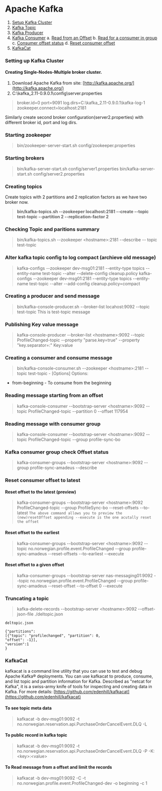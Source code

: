 

# Apache Kafka
1. [Setup Kafka Cluster](#Setup)
2. [Kafka Topic](#Topic)
3. [Kafka Producer](#Producer)
4. [Kafka Consumer](#Consumer)
		a. [Read from an Offset](#Offset)
		b. [Read for a consumer in group](#ConsumerGroup)
		c. [Consumer offset status](#ConsumerOffsetStatus)
		d. [Reset consumer offset](#ResetOffset)
5. [KafkaCat](#KafkaCat)
		
<a name="Setup"></a>
### Setting up Kafka Cluster
#### Creating Single-Nodes-Multiple broker cluster.
 1. Download Apache Kafka from site: [http://kafka.apache.org/](http://kafka.apache.org/)
 2. C:\kafka_2.11-0.9.0.1\config\server.properties
 
    

> broker.id=0
>     port=9091
>     log.dirs=C:\kafka_2.11-0.9.0.1\kafka-log-1
>     zookeeper.connect=localhost:2181

Similarly create second broker configuration(server2.properties) with different broker id, port and log dirs.

### Starting zookeeper 
> bin/zookeeper-server-start.sh config/zookeeper.properties
### Starting brokers
> bin/kafka-server-start.sh config/server1.properties
>  bin/kafka-server-start.sh config/server2.properties
<a name="Topic"></a>
### Creating topics
Create topics with 2 partitions and 2 replication factors as we have two broker now.
> **bin/kafka-topics.sh --zookeeper localhost:2181 --create --topic test-topic --partition 2 --replication-factor 2**

### Checking Topic and paritions summary

> bin/kafka-topics.sh --zookeeper \<hostname\>:2181 --describe -- topic test-topic
<a name="Alter kafka topic config"></a>
### Alter kafka topic config to log compact (archieve old message)
> kafka-configs --zookeeper dev-msg01:2181  --entity-type topics --entity-name test-topic --alter --delete-config cleanup.policy
> kafka-configs --zookeeper dev-msg01:2181  --entity-type topics --entity-name test-topic --alter --add-config cleanup.policy=compact

<a name="Producer"></a>
### Creating a producer and send message
> bin/kafka-console-producer.sh --broker-list locahost:9092 --topic test-topic
> This is test-topic message
### Publishing Key value message
>kafka-console-producer  --broker-list \<hostname\>:9092 --topic ProfileChanged-topic --property  "parse.key=true" --property "key.separator=:"
  >Key:value
<a name="Consumer"></a>
### Creating a consumer and consume message
> bin/kafka-console-consumer.sh --zookeeper \<hostname\>:2181 --topic test-topic - [Options]
> Options: 
 - from-beginning - To consume from the beginning 
<a name="Offset"></a>
 ### Reading message starting from an offset
>kafka-console-consumer --bootstrap-server \<hostname\>:9092 --topic ProfileChanged-topic  --partition 0 --offset 117954
<a name="ConsumerGroup"></a>
### Reading message with consumer group
>kafka-console-consumer --bootstrap-server \<hostname\>:9092 --topic ProfileChanged-topic --group profile-sync-bo
<a name="ConsumerOffsetStatus"></a>
### Kafka consumer group check  Offset status

>kafka-consumer-groups --bootstrap-server \<hostname\>:9092  --group profile-sync-amadeus --describe

<a name="ResetOffset"></a>
### Reset consumer offset  to latest
#### Reset offset to the latest (preview)
>kafka-consumer-groups --bootstrap-server \<hostname\>:9092 ProfileChanged-topic --group ProfileSync-bo --reset-offsets --to-latest
`The above command allows you to preview the (new)resetOffset appending --execute is the one acutally reset the offset`
#### Reset offset to the earliest
>kafka-consumer-groups --bootstrap-server \<hostname\>:9092 --topic no.norwegian.profile.event.ProfileChanged --group profile-sync-amadeus --reset-offsets --to-earliest --execute
#### Reset offset to a given offset
>kafka-consumer-groups --bootstrap-server nas-messaging01:9092 --topic no.norwegian.profile.event.ProfileChanged --group profile-sync-amadeus --reset-offset --to-offset 0 --execute

<a name="DeleteRecords"></a>
### Truncating a topic
> kafka-delete-records --bootstrap-server \<hostname\>:9092 --offset-json-file ./deltopic.json

~~~
deltopic.json

{"partitions":
[{"topic": "profilechanged", "partition": 0,
"offset": -1}],
"version":1
}
~~~
<a name="KafkaCat"></a>
### KafkaCat
kafkacat is a command line utility that you can use to test and debug Apache Kafka® deployments. You can use kafkacat to produce, consume, and list topic and partition information for Kafka. Described as "netcat for Kafka", it is a swiss-army knife of tools for inspecting and creating data in Kafka.
For more details: [https://github.com/edenhill/kafkacat](https://github.com/edenhill/kafkacat)
#### To see topic meta data
> kafkacat -b dev-msg01:9092 -t no.norwegian.reservation.api.PurchaseOrderCancelEvent.DLQ -L
#### To public record in kafka topic
> kafkacat -b dev-msg01:9092 -t no.norwegian.reservation.api.PurchaseOrderCancelEvent.DLQ -P -K: 
>\<key\>:\<value\>
#### To Read message from a offset and limit the records
 > kafkacat -b dev-msg01:9092 -C -t no.norwegian.profile.event.ProfileChanged-dev -o beginning -c 1
<!--stackedit_data:
eyJoaXN0b3J5IjpbLTExOTk2MDU0MjgsMTg3OTA2Njg2NCwtMT
MxMDU2MDY5OF19
-->